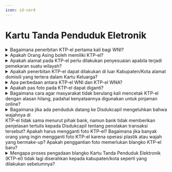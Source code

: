```yaml
---
icon: id-card
---
```


# Kartu Tanda Penduduk Eletronik

<details>

<summary>Bagaimana penerbitan KTP-el pertama kali bagi WNI?</summary>

Berdasarkan Pasal 15 Peraturan Presiden Nomor 96 Tahun 2018, penerbitan KTP-el bagi penduduk WNI harus memenuhi persyaratan:

1. Telah berusia 17 tahun, sudah kawin atau pernah kawin; dan
2. Fotokopi KK.

Tata cara:

1. Penduduk mengisi Formulir Pendaftaran Peristiwa Kependudukan (F-1.02) dan melampirkan persyaratan;
2. Dinas menerbitkan KTP-el.

**Sumber rujukan:**

Pasal 15 Peraturan Presiden Nomor 96 Tahun 2018 tentang Persyaratan dan Tata Cara Pendaftaran Penduduk dan Pencatatan Sipil. ([link](https://dukcapil.kemendagri.go.id/download/detail/14))

{% hint style="success" %}
Dibuat:  23 Juni 2025 10:00 WIB | Perubahan terakhir: 23 Juni 2025 10:00 WIB
{% endhint %}

</details>



<details>

<summary>Apakah Orang Asing boleh memiliki KTP-el?</summary>

Berdasarkan Pasal 16 Peraturan Presiden Nomor 96 Tahun 2018, orang asing boleh memiliki KTP-el jika memiliki Izin Tinggal tetap dan terdaftar sebagai penduduk, dengan persyaratan:

1. Telah berusia 17 tahun, sudah kawin atau pernah kawin;
2. Fotokopi KK; dan
3. Fotokopi dokumen perjalanan dan fotokopi Kartu Izin Tinggal Tetap.

Tata cara:

1. Penduduk mengisi Formulir Pendaftaran Peristiwa Kependudukan (F-1.02) dan melampirkan persyaratan; dan
2. Dinas menerbitkan KTP-el.

**Sumber rujukan:**

Pasal 16 Peraturan Presiden Nomor 96 Tahun 2018 tentang Persyaratan dan Tata Cara Pendaftaran Penduduk dan Pencatatan Sipil. ([link](https://dukcapil.kemendagri.go.id/download/detail/14))

{% hint style="success" %}
Dibuat:  23 Juni 2025 10:00 WIB | Perubahan terakhir: 23 Juni 2025 10:00 WIB
{% endhint %}

</details>



<details>

<summary>Apakah alamat pada KTP-el perlu dilakukan penyesuaian apabila terjadi pemekaran suatu wilayah?</summary>

Berdasarkan ketentuan Pasal 64 Ayat 8 UndangUndang Nomor 24 Tahun 2013, bahwa setiap perubahan elemen data yang terdapat di dalam KTP-el, penduduk pemilik KTP-el wajib melaporkan ke Disdukcapil Kabupaten/Kota untuk dilakukan perubahan atau penggantian dokumen kependudukan, termasuk juga jika terjadi pemekaran wilayah yang berdampak pada perubahan alamat pada dokumen kependudukan (KK, KTP-el dan KIA).

**Sumber rujukan:**

Pasal 64 Ayat 8 Undang-Undang Nomor 24 Tahun 2013 tentang Perubahan atas Undang-Undang Nomor 23 Tahun 2006 tentang Administrasi Kependudukan. ([link](https://dukcapil.kemendagri.go.id/download/detail/3))

{% hint style="success" %}
Dibuat:  23 Juni 2025 10:00 WIB | Perubahan terakhir: 23 Juni 2025 10:00 WIB
{% endhint %}

</details>



<details>

<summary>Apakah penerbitan KTP-el dapat dilakukan di luar Kabupaten/Kota alamat domisili yang tertera dalam Kartu Keluarga?</summary>

Berdasarkan ketentuan Pasal 15 Peraturan Menteri Dalam Negeri Nomor 8 Tahun 2016, bahwa penerbitan KTP-el bagi penduduk di luar domisili dapat dilakukan dengan ketentuan:

1. Telah melakukan perekaman data;
2. Kehilangan KTP-el di luar domisili; dan
3. Rusak KTP-el di luar domisili.

Catatan:\
Hal tersebut dapat dilakukan apabila tidak terdapat perubahan elemen data kependudukan.

**Sumber rujukan:**

Pasal 15 Peraturan Menteri Dalam Negeri Nomor 8 Tahun 2016 tentang Perubahan Kedua Atas Peraturan Menteri Dalam Negeri Nomor 9 Tahun 2011 tentang Pedoman Penerbitan Kartu Tanda Penduduk Berbasis Nomor Induk Kependudukan Secara Nasional. ([link](https://dukcapil.kemendagri.go.id/download/detail/47))

{% hint style="success" %}
Dibuat:  23 Juni 2025 10:00 WIB | Perubahan terakhir: 23 Juni 2025 10:00 WIB
{% endhint %}

</details>



<details>

<summary>Apa perbedaan antara KTP-el WNI dan KTP-el WNA?</summary>

Perbedaan:

1. KTP-el bagi WNI berwarna biru gradasi sedangkan bagi WNA berwarna oranye gradasi.
2. KTP-el untuk WNI ditulis berlaku seumur hidup sedangkan KTP-el untuk WNA terdapat masa berlakunya sesuai dengan izin tinggal tetap yang diterbitkan Direktorat Jenderal Imigrasi Kementerian Hukum dan HAM.
3. Seluruh elemen data KTP-el untuk WNI ditulis dalam Bahasa Indonesia sedangkan beberapa elemen data yang dimuat di dalam KTPel untuk WNA seperti jenis kelamin, agama, status perkawinan, pekerjaan, ditulis dalam Bahasa Inggris.
4. Elemen data Kewarganegaraan untuk KTP-el WNI diisi Indonesia, sedangkan untuk KTP-el WNA diisi sesuai dengan Kewarganegaraan masing-masing.

**Sumber rujukan:**

* Pasal 64 Undang-Undang Nomor 24 Tahun 2013 tentang Perubahan atas Undang-Undang Nomor 23 Tahun 2006 tentang Administrasi Kependudukan. ([link](https://dukcapil.kemendagri.go.id/download/detail/3))
* Lampiran II standar dan spesifikasi blangko kartu tanda penduduk elektronik pada Peraturan Menteri Dalam Negeri Nomor 72 Tahun 2022 tentang Standar dan Spesifikasi Perangkat Kerasa, Perangkat Lunak, dan Blangko Kartu Tanda Penduduk Elektronik serta Penyelenggaraan Identitas Kependudukan Digital. ([link](https://peraturan.bpk.go.id/Details/247759/permendagri-no-72-tahun-2022))

{% hint style="success" %}
Dibuat:  23 Juni 2025 10:00 WIB | Perubahan terakhir: 23 Juni 2025 10:00 WIB
{% endhint %}

</details>



<details>

<summary>Apakah pas foto pada KTP-el dapat diganti?</summary>

Berdasarkan ketentuan Pasal 13 Peraturan Menteri Dalam Negeri Nomor 74 Tahun 2015, bahwa perubahan elemen data pas foto dilakukan apabila penduduk mengalami perubahan fisik secara permanen atau adanya kerusakan fisik KTP-el dilakukan dengan cara:

1. Mengajukan permohonan perubahan kepada Disdukcapil Kabupaten/Kota;
2. Pencatatan perubahan nama melalui SIAK; dan
3. Perubahan elemen data pas foto pada biodata penduduk sebagai dasar penerbitan KTP-el yang baru.

**Sumber rujukan:**

Pasal 13 Peraturan Menteri Dalam Negeri Nomor 74 Tahun 2015 tentang Tata Cara Perubahan Elemen Data Penduduk Dalam Kartu Tanda Penduduk Elektronik. ([link](https://dukcapil.kemendagri.go.id/download/detail/43))

{% hint style="success" %}
Dibuat:  23 Juni 2025 10:00 WIB | Perubahan terakhir: 23 Juni 2025 10:00 WIB
{% endhint %}

</details>



<details>

<summary>Bagaimana cara agar masyarakat tidak berulang kali mencetak KTP-el dengan alasan hilang, padahal kenyataannya digunakan untuk pinjaman online?</summary>

Untuk mencegah pencetakan ulang KTP-el yang berulang kali dengan alasan hilang, setiap permohonan pencetakan ulang harus disertai dengan Surat Keterangan Kehilangan dari Kepolisian. Dengan adanya surat keterangan ini, proses pencetakan ulang KTP-el akan lebih terkontrol dan hanya dilakukan jika benar-benar diperlukan.

**Sumber rujukan:**

Rapat Koordinasi Nasional Kependudukan dan Pencatatan Sipil Tahun 2024, Batam, 27 s.d. 29 Februari 2024.

{% hint style="success" %}
Dibuat:  23 Juni 2025 10:00 WIB | Perubahan terakhir: 23 Juni 2025 10:00 WIB
{% endhint %}

</details>



<details>

<summary>Bagaimana jika ada penduduk datang ke Disdukcapil mengeluhkan bahwa wajahnya di<br>KTP-el tidak sama menurut pihak bank, namun bank tidak memberikan penjelasan tertulis kepada Disdukcapil tentang penolakan transaksi tersebut? Apakah harus mengganti foto KTP-el? Bagaimana jika banyak orang yang ingin mengganti foto KTP-el karena operasi plastik atau wajah yang bermake-up? Apakah penggantian foto memerlukan blangko KTP-el baru?</summary>

Sebaiknya perbankan juga melakukan verifikasi menggunakan card reader dan Perjanjian Kerja Sama (PKS) dengan Ditjen Dukcapil, tidak hanya melalui verifikasi fisik KTP-el. Penduduk dapat mengganti foto KTP untuk keperluan khusus, misalnya perubahan penampilan yang signifikan seperti operasi plastik atau mengenakan jilbab. Penggantian foto KTP-el akan memerlukan blangko KTP-el baru untuk memperbarui data visual pada dokumen resmi tersebut.

**Sumber rujukan:**

Rapat Koordinasi Nasional Kependudukan dan Pencatatan Sipil Tahun 2024, Batam, 27 s.d. 29 Februari 2024.

{% hint style="success" %}
Dibuat:  23 Juni 2025 10:00 WIB | Perubahan terakhir: 23 Juni 2025 10:00 WIB
{% endhint %}

</details>



<details>

<summary>Mengapa proses pengadaan blangko Kartu Tanda Penduduk Elektronik (KTP-el) tidak lagi diserahkan kepada kabupaten/kota seperti yang dilakukan sebelumnya?</summary>

Proses pengadaan blangko KTP-el tidak diserahkan kepada kabupaten/kota karena:

1. Untuk menjaga keseragaman spesifikasi blangko, sehingga setiap KTP-el memiliki standar yang sama dalam hal kualitas dan keamanan.
2. Untuk memastikan keamanan data KTP-el elektronik yang tercetak di dalamnya.

Ketentuan ini sesuai dengan Undang-Undang 23 Tahun 2006 Pasal 5 huruf f, di mana pemerintah (Kementerian Dalam Negeri) memiliki kewenangan dalam pencetakan, penerbitan, dan distribusi blangko dokumen kependudukan. Dengan demikian, pengadaan blangko KTP-el dipegang oleh pemerintah pusat untuk memastikan standar keamanan dan keseragaman yang diperlukan dalam dokumen kependudukan.

**Sumber rujukan:**

Rapat Koordinasi Nasional Kependudukan dan Pencatatan Sipil Tahun 2024, Batam, 27 s.d. 29 Februari 2024.

{% hint style="success" %}
Dibuat:  23 Juni 2025 10:00 WIB | Perubahan terakhir: 23 Juni 2025 10:00 WIB
{% endhint %}

</details>
